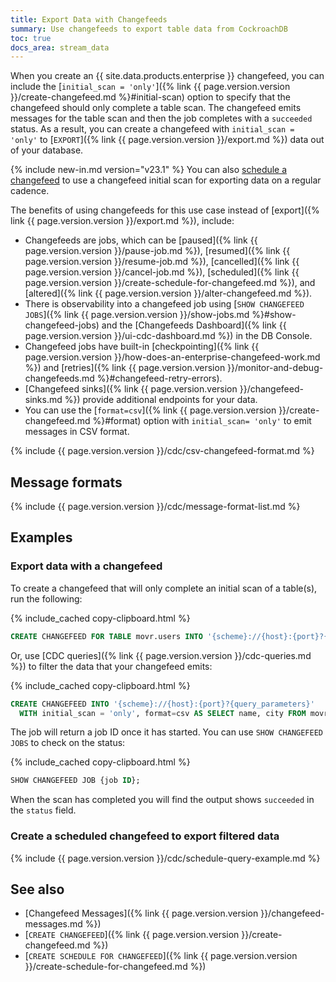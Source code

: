 ```yaml
---
title: Export Data with Changefeeds
summary: Use changefeeds to export table data from CockroachDB
toc: true
docs_area: stream_data
---
```


When you create an {{ site.data.products.enterprise }} changefeed, you can include the [`initial_scan = 'only'`]({% link {{ page.version.version }}/create-changefeed.md %}#initial-scan) option to specify that the changefeed should only complete a table scan. The changefeed emits messages for the table scan and then the job completes with a `succeeded` status. As a result, you can create a changefeed with `initial_scan = 'only'` to [`EXPORT`]({% link {{ page.version.version }}/export.md %}) data out of your database.

{% include new-in.md version="v23.1" %} You can also [schedule a changefeed](#create-a-scheduled-changefeed-to-export-filtered-data) to use a changefeed initial scan for exporting data on a regular cadence.

The benefits of using changefeeds for this use case instead of [export]({% link {{ page.version.version }}/export.md %}), include:

- Changefeeds are jobs, which can be [paused]({% link {{ page.version.version }}/pause-job.md %}), [resumed]({% link {{ page.version.version }}/resume-job.md %}), [cancelled]({% link {{ page.version.version }}/cancel-job.md %}), [scheduled]({% link {{ page.version.version }}/create-schedule-for-changefeed.md %}), and [altered]({% link {{ page.version.version }}/alter-changefeed.md %}).
- There is observability into a changefeed job using [`SHOW CHANGEFEED JOBS`]({% link {{ page.version.version }}/show-jobs.md %}#show-changefeed-jobs) and the [Changefeeds Dashboard]({% link {{ page.version.version }}/ui-cdc-dashboard.md %}) in the DB Console.
- Changefeed jobs have built-in [checkpointing]({% link {{ page.version.version }}/how-does-an-enterprise-changefeed-work.md %}) and [retries]({% link {{ page.version.version }}/monitor-and-debug-changefeeds.md %}#changefeed-retry-errors).
- [Changefeed sinks]({% link {{ page.version.version }}/changefeed-sinks.md %}) provide additional endpoints for your data.
- You can use the [`format=csv`]({% link {{ page.version.version }}/create-changefeed.md %}#format) option with `initial_scan= 'only'` to emit messages in CSV format.

{% include {{ page.version.version }}/cdc/csv-changefeed-format.md %}

## Message formats

{% include {{ page.version.version }}/cdc/message-format-list.md %}

## Examples

### Export data with a changefeed

To create a changefeed that will only complete an initial scan of a table(s), run the following:

{% include_cached copy-clipboard.html %}
~~~ sql
CREATE CHANGEFEED FOR TABLE movr.users INTO '{scheme}://{host}:{port}?{query_parameters}' WITH initial_scan = 'only', format=csv;
~~~

Or, use [CDC queries]({% link {{ page.version.version }}/cdc-queries.md %}) to filter the data that your changefeed emits:

{% include_cached copy-clipboard.html %}
~~~ sql
CREATE CHANGEFEED INTO '{scheme}://{host}:{port}?{query_parameters}'
  WITH initial_scan = 'only', format=csv AS SELECT name, city FROM movr.users;
~~~

The job will return a job ID once it has started. You can use `SHOW CHANGEFEED JOBS` to check on the status:

{% include_cached copy-clipboard.html %}
~~~ sql
SHOW CHANGEFEED JOB {job ID};
~~~

When the scan has completed you will find the output shows `succeeded` in the `status` field.

### Create a scheduled changefeed to export filtered data

{% include {{ page.version.version }}/cdc/schedule-query-example.md %}

## See also

- [Changefeed Messages]({% link {{ page.version.version }}/changefeed-messages.md %})
- [`CREATE CHANGEFEED`]({% link {{ page.version.version }}/create-changefeed.md %})
- [`CREATE SCHEDULE FOR CHANGEFEED`]({% link {{ page.version.version }}/create-schedule-for-changefeed.md %})
